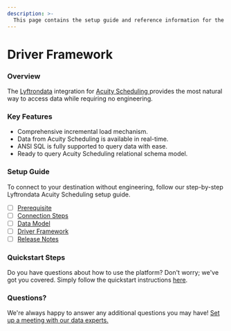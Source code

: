 ```yaml
---
description: >-
  This page contains the setup guide and reference information for the Acuity Scheduling source connector.
---
```


# Driver Framework

### Overview

The [Lyftrondata](https://www.lyftrondata.com/) integration for [Acuity Scheduling](https://www.lyftrondata.com/integration/acuity-scheduling/)[ ](https://www.lyftrondata.com/integration/acuity-scheduling/)provides the most natural way to access data while requiring no engineering.

### Key Features

* Comprehensive incremental load mechanism.
* Data from Acuity Scheduling is available in real-time.&#x20;
* ANSI SQL is fully supported to query data with ease.
* Ready to query Acuity Scheduling relational schema model.

### Setup Guide

To connect to your destination without engineering, follow our step-by-step Lyftrondata Acuity Scheduling setup guide.

* [ ] [Prerequisite](../../marketing-analytics/acuity-scheduling/prerequisite.md)
* [ ] [Connection Steps](../../marketing-analytics/acuity-scheduling/connection-steps.md)
* [ ] [Data Model](../../marketing-analytics/acuity-scheduling/data-model/)
* [ ] [Driver Framework](../../marketing-analytics/acuity-scheduling/driver-framework/)
* [ ] [Release Notes](../../marketing-analytics/acuity-scheduling/release-notes.md)

### Quickstart Steps

Do you have questions about how to use the platform? Don't worry; we've got you covered. Simply follow the quickstart instructions [here](../../../quickstart-steps.md).

### Questions? <a href="#questions" id="questions"></a>

We're always happy to answer any additional questions you may have! [Set up a meeting with our data experts.](https://www.lyftrondata.com/book-a-meeting/)


